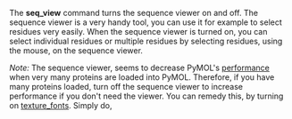 The **seq_view** command turns the sequence viewer on and off. The
sequence viewer is a very handy tool, you can use it for example to
select residues very easily. When the sequence viewer is turned on, you
can select individual residues or multiple residues by selecting
residues, using the mouse, on the sequence viewer.

*Note:* The sequence viewer, seems to decrease PyMOL\'s
[performance](/index.php/Category:Performance "Category:Performance")
when very many proteins are loaded into PyMOL. Therefore, if you have
many proteins loaded, turn off the sequence viewer to increase
performance if you don\'t need the viewer. You can remedy this, by
turning on [texture_fonts](/index.php/Texture_fonts "Texture fonts").
Simply do,
